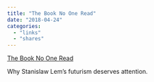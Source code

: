 ```yaml
---
title: "The Book No One Read"
date: "2018-04-24"
categories: 
  - "links"
  - "shares"
---
```


[The Book No One Read](http://m.nautil.us/issue/28/2050/the-book-no-one-read)

Why Stanislaw Lem’s futurism deserves attention.
